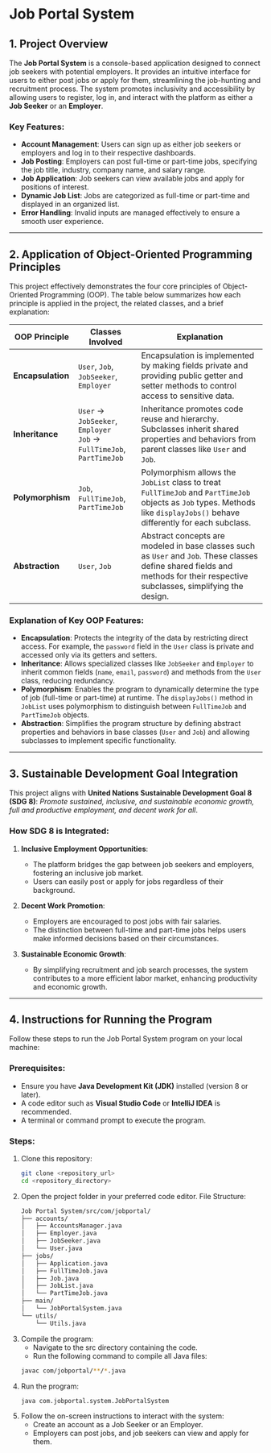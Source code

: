 # Job Portal System

## 1. Project Overview
The **Job Portal System** is a console-based application designed to connect job seekers with potential employers. It provides an intuitive interface for users to either post jobs or apply for them, streamlining the job-hunting and recruitment process. The system promotes inclusivity and accessibility by allowing users to register, log in, and interact with the platform as either a **Job Seeker** or an **Employer**.

### Key Features:
- **Account Management**: Users can sign up as either job seekers or employers and log in to their respective dashboards.
- **Job Posting**: Employers can post full-time or part-time jobs, specifying the job title, industry, company name, and salary range.
- **Job Application**: Job seekers can view available jobs and apply for positions of interest.
- **Dynamic Job List**: Jobs are categorized as full-time or part-time and displayed in an organized list.
- **Error Handling**: Invalid inputs are managed effectively to ensure a smooth user experience.

---

## 2. Application of Object-Oriented Programming Principles

This project effectively demonstrates the four core principles of Object-Oriented Programming (OOP). The table below summarizes how each principle is applied in the project, the related classes, and a brief explanation:

| **OOP Principle** | **Classes Involved**                      | **Explanation**                                                                                                                                     |
|--------------------|-------------------------------------------|-----------------------------------------------------------------------------------------------------------------------------------------------------|
| **Encapsulation** | `User`, `Job`, `JobSeeker`, `Employer`    | Encapsulation is implemented by making fields private and providing public getter and setter methods to control access to sensitive data.           |
| **Inheritance**    | `User` → `JobSeeker`, `Employer` <br> `Job` → `FullTimeJob`, `PartTimeJob` | Inheritance promotes code reuse and hierarchy. Subclasses inherit shared properties and behaviors from parent classes like `User` and `Job`.         |
| **Polymorphism**   | `Job`, `FullTimeJob`, `PartTimeJob`       | Polymorphism allows the `JobList` class to treat `FullTimeJob` and `PartTimeJob` objects as `Job` types. Methods like `displayJobs()` behave differently for each subclass. |
| **Abstraction**    | `User`, `Job`                            | Abstract concepts are modeled in base classes such as `User` and `Job`. These classes define shared fields and methods for their respective subclasses, simplifying the design. |

### Explanation of Key OOP Features:
- **Encapsulation**: Protects the integrity of the data by restricting direct access. For example, the `password` field in the `User` class is private and accessed only via its getters and setters.
- **Inheritance**: Allows specialized classes like `JobSeeker` and `Employer` to inherit common fields (`name`, `email`, `password`) and methods from the `User` class, reducing redundancy.
- **Polymorphism**: Enables the program to dynamically determine the type of job (full-time or part-time) at runtime. The `displayJobs()` method in `JobList` uses polymorphism to distinguish between `FullTimeJob` and `PartTimeJob` objects.
- **Abstraction**: Simplifies the program structure by defining abstract properties and behaviors in base classes (`User` and `Job`) and allowing subclasses to implement specific functionality.

---

## 3. Sustainable Development Goal Integration
This project aligns with **United Nations Sustainable Development Goal 8 (SDG 8)**: *Promote sustained, inclusive, and sustainable economic growth, full and productive employment, and decent work for all*.

### How SDG 8 is Integrated:
1. **Inclusive Employment Opportunities**: 
   - The platform bridges the gap between job seekers and employers, fostering an inclusive job market.
   - Users can easily post or apply for jobs regardless of their background.

2. **Decent Work Promotion**:
   - Employers are encouraged to post jobs with fair salaries.
   - The distinction between full-time and part-time jobs helps users make informed decisions based on their circumstances.

3. **Sustainable Economic Growth**:
   - By simplifying recruitment and job search processes, the system contributes to a more efficient labor market, enhancing productivity and economic growth.

---

## 4. Instructions for Running the Program
Follow these steps to run the Job Portal System program on your local machine:

### Prerequisites:
- Ensure you have **Java Development Kit (JDK)** installed (version 8 or later).
- A code editor such as **Visual Studio Code** or **IntelliJ IDEA** is recommended.
- A terminal or command prompt to execute the program.

### Steps:
1. Clone this repository:
   ```bash
   git clone <repository_url>
   cd <repository_directory>

2. Open the project folder in your preferred code editor.
   File Structure:
   ```bash
   Job Portal System/src/com/jobportal/
   ├── accounts/
   │   ├── AccountsManager.java
   │   ├── Employer.java
   │   ├── JobSeeker.java
   │   └── User.java
   ├── jobs/
   │   ├── Application.java
   │   ├── FullTimeJob.java
   │   ├── Job.java
   │   ├── JobList.java
   │   └── PartTimeJob.java
   ├── main/
   │   └── JobPortalSystem.java
   └── utils/
       └── Utils.java

3. Compile the program:
   - Navigate to the src directory containing the code.
   - Run the following command to compile all Java files:
   ```bash
   javac com/jobportal/**/*.java

4. Run the program:
   ```bash
   java com.jobportal.system.JobPortalSystem

5. Follow the on-screen instructions to interact with the system:
   - Create an account as a Job Seeker or an Employer.
   - Employers can post jobs, and job seekers can view and apply for them.
  
  
